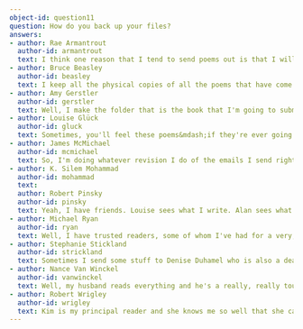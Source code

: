 ```yaml
---
object-id: question11    
question: How do you back up your files?
answers:
- author: Rae Armantrout
  author-id: armantrout
  text: I think one reason that I tend to send poems out is that I will be dissatisfied and fool with things forever unless somebody goes, "Hey, that's good." 
- author: Bruce Beasley
  author-id: beasley
  text: I keep all the physical copies of all the poems that have come back from the people I've shown them to, which I use a lot in revising. We read all of each other's work. We tend to read each other's work when we reach the point we call "exhausting our resources," which means that you've revised enough that there is nothing in the draft that makes you&mdash;that you know you could improve. You've reached the point where you've done everything you can to it, and it's time to get somebody else's feedback. Suzanne will read my work, and she's a really great reader, and give me really honest feedback on what's working well and what needs work. And then I have, I don't know, four or five friends that I tend to share my work with. Usually after Suzanne has read it and I've revised it further, I'll send to them.
- author: Amy Gerstler
  author-id: gerstler
  text: Well, I make the folder that is the book that I'm going to submit, to see if I can get it published. And in order to have arrived at that, I've printed things out and done my gungy little no-tech, on-the-floor, dogs-walking-over-it, leaves-falling-on-it kind of procedure that I was shame-facedly describing to you moments ago. And so, I end up with a paper copy in a file, at least one. And also at that point, I'm usually trying to bribe a couple of friends in to reading it before I send it off. So, I'm either emailing them, or handing them a copy. 
- author: Louise Glück
  author-id: gluck
  text: Sometimes, you'll feel these poems&mdash;if they're ever going to be understood by anyone&mdash;will be understood by X. And you're usually right&mdash;when X says, "This won't do," you trust it, because the person is basically on the side of the work. Whereas if you show it to somebody who, from the outset, says, "This is just a disaster"&mdash;you know, it's too late to unwrite it. It's going to get written, and you could suppress it if you wanted, but… So, it's shifted. I mean, there are certain people who have been constant for a very long time. Kathy Davis has been stratospherically helpful, and I like working on her novels. I learned a lot from working on prose.
- author: James McMichael
  author-id: mcmichael
  text: So, I'm doing whatever revision I do of the emails I send right here on this. In that way, this makes it a little more personal. I can't remember how it was like to write a letter to somebody. It wasn't one of these, and I understand that letters you post aren't any more invasive than something you send here [on the computer]. But I love how non-invasive this [the computer] is as a medium&mdash;not so much in terms of my being protected against being invaded by somebody else, but being able to say something (send somebody something here [on the computer]) and understand that they can open it when they want, and that it's not an imposition on them.
- author: K. Silem Mohammad
  author-id: mohammad
  text: 
  author: Robert Pinsky 
  author-id: pinsky
  text: Yeah, I have friends. Louise sees what I write. Alan sees what I write. And maybe Gail Mazur. Different times of my life there have been different friends&mdash;always somebody around. Jim Olson. Sometimes I email things to Jim.
- author: Michael Ryan
  author-id: ryan
  text: Well, I have trusted readers, some of whom I've had for a very, very long time. I think what you want in a reader is somebody who loves your work-and maybe loves you-but will tell you the truth about a piece. Even to the point of saying, "This really doesn't work at all, and belongs in the bone pile," but who will tell you, at every place, what doesn't work for them. And you can get a group of these responses, and you can see which ones are useful. I've changed things because of those responses, but I also have not changed things.
- author: Stephanie Stickland
  author-id: strickland
  text: Sometimes I send some stuff to Denise Duhamel who is also a dear friend, but mostly, after it's almost sort of done.
- author: Nance Van Winckel
  author-id: vanwinckel
  text: Well, my husband reads everything and he's a really, really tough critic-really, really tough. It's very good, but&#8230; he's a smart reader and he also kind of know what I'm capable of, and if I don't measure up, he'll tell me. I [also] have a couple of fiction writer friends that I have shared work with.
- author: Robert Wrigley
  author-id: wrigley
  text: Kim is my principal reader and she knows me so well that she can tell when she needs to be supportive and can tell when she needs to be mean. Sometimes, you just need to have a kick in the pants. But she's also the one who says, "Okay, here's where you need to open it up, right here, right in this spot," and she's almost invariably correct. "Oh yeah, you're right. I need to develop that spot. I need to go somewhere else. I need to bring some other kind of image, some other kind of a reference." I have a couple of friends that I will send poems to on occasion. Dorianne Laux has looked at poems for me, and Henry Carlile, who lives over in Portland, a wonder poet. On a couple of occasions, Phil Levine has looked at some things for me. But mostly no. I don't have that kind of network of other writers.
---
```

